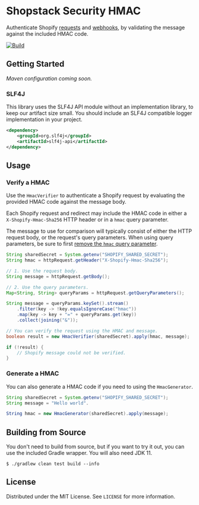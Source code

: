 # Shopstack Security HMAC

Authenticate Shopify [requests](https://shopify.dev/apps/auth/oauth#verification) and
[webhooks](https://shopify.dev/apps/webhooks#6-verify-a-webhook), by validating the message against the included HMAC
code. 

[![Build](https://github.com/shopstack-projects/shopstack-security-hmac/actions/workflows/build.yml/badge.svg?branch=main)](https://github.com/shopstack-projects/shopstack-security-hmac/actions/workflows/build.yml)

## Getting Started

_Maven configuration coming soon._

### SLF4J

This library uses the SLF4J API module without an implementation library, to keep our artifact size small.
You should include an SLF4J compatible logger implementation in your project.

```xml
<dependency>
    <groupId>org.slf4j</groupId>
    <artifactId>slf4j-api</artifactId>
</dependency>
```

## Usage

### Verify a HMAC

Use the `HmacVerifier` to authenticate a Shopify request by evaluating the provided HMAC code against the message body.

Each Shopify request and redirect may include the HMAC code in either a `X-Shopify-Hmac-Sha256` HTTP header or in a
`hmac` query parameter.

The message to use for comparison will typically consist of either the HTTP request body, or the request's query parameters.
When using query parameters, be sure to first [remove the `hmac` query parameter](https://shopify.dev/apps/auth/oauth#remove-the-hmac).

```java
String sharedSecret = System.getenv("SHOPIFY_SHARED_SECRET");
String hmac = httpRequest.getHeader("X-Shopify-Hmac-Sha256");

// 1. Use the request body.
String message = httpRequest.getBody();

// 2. Use the query parameters.
Map<String, String> queryParams = httpRequest.getQueryParameters();

String message = queryParams.keySet().stream()
    .filter(key -> !key.equalsIgnoreCase("hmac"))
    .map(key -> key + "=" + queryParams.get(key))
    .collect(joining("&"));

// You can verify the request using the HMAC and message.
boolean result = new HmacVerifier(sharedSecret).apply(hmac, message);

if (!result) {
    // Shopify message could not be verified.
}
```

### Generate a HMAC

You can also generate a HMAC code if you need to using the `HmacGenerator`.

```java
String sharedSecret = System.getenv("SHOPIFY_SHARED_SECRET");
String message = "Hello world".

String hmac = new HmacGenerator(sharedSecret).apply(message);
```

## Building from Source

You don't need to build from source, but if you want to try it out, you can use the included Gradle wrapper.
You will also need JDK 11.

```shell
$ ./gradlew clean test build --info
```

## License

Distributed under the MIT License. See `LICENSE` for more information.
